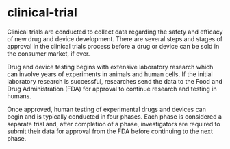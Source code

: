 
# clinical-trial

Clinical trials are conducted to collect data regarding the safety and efficacy of new drug and device development. There are several steps and stages of approval in the clinical trials process before a drug or device can be sold in the consumer market, if ever.

Drug and device testing begins with extensive laboratory research which can involve years of experiments in animals and human cells. If the initial laboratory research is successful, researches send the data to the Food and Drug Administration (FDA) for approval to continue research and testing in humans.

Once approved, human testing of experimental drugs and devices can begin and is typically conducted in four phases. Each phase is considered a separate trial and, after completion of a phase, investigators are required to submit their data for approval from the FDA before continuing to the next phase.
